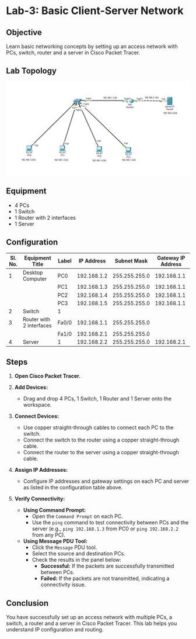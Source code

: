 # Lab-3: Basic Client-Server Network

## Objective
Learn basic networking concepts by setting up an access network with PCs, switch, router and a server in Cisco Packet Tracer.

## Lab Topology
![Lab-3](Lab-3.png) 

## Equipment
- 4 PCs
- 1 Switch
- 1 Router with 2 interfaces
- 1 Server

## Configuration

| Sl. No. | Equipment Title              | Label | IP Address    | Subnet Mask       | Gateway IP Address |
|---------|------------------------------|-------|---------------|-------------------|---------------------|
| 1       | Desktop Computer             | PC0   | 192.168.1.2   | 255.255.255.0     | 192.168.1.1         |
|         |                              | PC1   | 192.168.1.3   | 255.255.255.0     | 192.168.1.1         |
|         |                              | PC2   | 192.168.1.4   | 255.255.255.0     | 192.168.1.1         |
|         |                              | PC3   | 192.168.1.5   | 255.255.255.0     | 192.168.1.1         |
| 2       | Switch                       | 1     |               |                   |                     |
| 3       | Router with 2 interfaces     | Fa0/0 | 192.168.1.1   | 255.255.255.0     |                     |
|         |                              | Fa1/0 | 192.168.2.1   | 255.255.255.0     |                     |
| 4       | Server                       | 1     | 192.168.2.2   | 255.255.255.0     | 192.168.2.1         |


## Steps

1. **Open Cisco Packet Tracer.**

2. **Add Devices:**
   - Drag and drop 4 PCs, 1 Switch, 1 Router and 1 Server onto the workspace.

3. **Connect Devices:**
   - Use copper straight-through cables to connect each PC to the switch.
   - Connect the switch to the router using a copper straight-through cable.
   - Connect the router to the server using a copper straight-through cable.

4. **Assign IP Addresses:**
   - Configure IP addresses and gateway settings on each PC and server as listed in the configuration table above.

5. **Verify Connectivity:**
   - **Using Command Prompt:**
     - Open the `Command Prompt` on each PC.
     - Use the `ping` command to test connectivity between PCs and the server (e.g., `ping 192.168.1.3` from PC0 or `ping 192.168.2.2` from any PC).
   - **Using Message PDU Tool:**
     - Click the `Message` PDU tool.
     - Select the source and destination PCs.
     - Check the results in the panel below:
         - **Successful:** If the packets are successfully transmitted between PCs.
         - **Failed:** If the packets are not transmitted, indicating a connectivity issue.

## Conclusion
You have successfully set up an access network with multiple PCs, a switch, a router and a server in Cisco Packet Tracer. 
This lab helps you understand IP configuration and routing.
